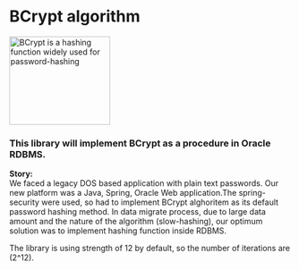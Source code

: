 # BCrypt algorithm
<a href="https://en.wikipedia.org/wiki/Bcrypt"><img src="https://gitlab.unc.edu.ar/uploads/-/system/project/avatar/642/bcrypt.jpeg" width="180" height="158" alt="BCrypt is a hashing function widely used for password-hashing"/></a>

### This library will implement BCrypt as a procedure in Oracle RDBMS.
<p/>
<b>Story:</b><br>
We faced a legacy DOS based application with plain text passwords.
Our new platform was a Java, Spring, Oracle Web application.The spring-security were used, so had to implement BCrypt alghoritem as its default password hashing method.
In data migrate process, due to large data amount and the nature of the algorithm (slow-hashing), our optimum solution was to implement hashing function inside RDBMS.

The library is using strength of 12 by default, so the number of iterations are (2^12).
